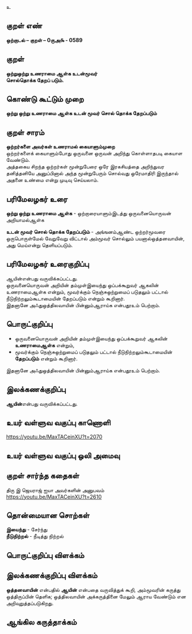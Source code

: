 உ

## குறள் எண் 

**ஒற்றாடல் – குறள் – 0ருஅ௯ - 0589**  

## குறள் 

**ஒற்றுஒற்று உணராமை ஆள்க உடன்மூவர்  
சொல்தொக்க தேறப் படும்.**  

## கொண்டு கூட்டும் முறை

**ஒற்று ஒற்று உணராமை ஆள்க உடன் மூவர் சொல் தொக்க தேறப்படும்**

## குறள் சாரம் 

**ஒற்றர்களை அவர்கள் உணராமல் கையாளும்முறை**  
ஒற்றர்களைக் கையாளும்போது ஒருவனை ஒருவன் அறிந்து கொள்ளாதபடி கையாள வேண்டும்.  
அத்தகைய சிறந்த ஒற்றர்கள் மூன்றுபேரை ஒரே இரகசியத்தை அறிந்துவர தனித்தனியே அனுப்பினால் அந்த மூன்றுபேரும் சொல்வது ஒரேமாதிரி இருந்தால் அதனை உண்மை என்று முடிவு செய்யலாம்.  

## பரிமேலழகர் உரை

**ஒற்று ஒற்று உணராமை ஆள்க** - ஒற்றாரையாளும்இடத்து ஒருவனையொருவன் அறியாமல்ஆள்க  

**உடன் மூவர் சொல் தொக்க தேறப்படும்** - அங்ஙனம்ஆண்ட ஒற்றர்மூவரை ஒருபொருள்மேல் வேறுவேறு விட்டால் அம்மூவர் சொல்லும் பயனால்ஒத்தனவாயின், அது மெய்என்று தெளியப்படும்.  

## பரிமேலழகர் உரைகுறிப்பு   

ஆயின்என்பது வருவிக்கப்பட்டது.  
ஒருவனையொருவன் அறியின் தம்முள்இயைந்து ஒப்பக்கூறுவர் ஆகலின் உணராமைஆள்க என்றும், மூவர்க்கும் நெஞ்சுஒற்றுமைப் படுதலும் பட்டால் நீடுநிற்றலும்கூடாமையின் தேறப்படும் என்றும் கூறினார்.  
இதனானே அஃதுஒத்திலவாயின் பின்னும்ஆராய்க என்பதூஉம் பெற்றாம்.   

## பொருட்குறிப்பு 

* ஒருவனையொருவன் அறியின் தம்முள்இயைந்து ஒப்பக்கூறுவர் ஆகலின் **உணராமைஆள்க** என்றும்,  
* மூவர்க்கும் நெஞ்சுஒற்றுமைப் படுதலும் பட்டால் நீடுநிற்றலும்கூடாமையின் **தேறப்படும்** என்றும் கூறினார்.    

இதனானே அஃதுஒத்திலவாயின் பின்னும்ஆராய்க என்பதூஉம் பெற்றாம்.     

## இலக்கணக்குறிப்பு  

**ஆயின்**என்பது வருவிக்கப்பட்டது.    

## உயர் வள்ளுவ வகுப்பு காணொளி

https://youtu.be/MaxTACeinXU?t=2070 

## உயர் வள்ளுவ வகுப்பு ஒலி அமைவு 

 
## குறள் சார்ந்த கதைகள் 

திரு இ ஜெயராஜ் ஐயா அவர்களின் அனுபவம்  
https://youtu.be/MaxTACeinXU?t=2610

## தொன்மையான சொற்கள்

**இயைந்து** - சேர்ந்து   
**நீடுநிற்றல்** - நீடித்து நிற்றல்   

## பொருட்குறிப்பு விளக்கம்


## இலக்கணக்குறிப்பு விளக்கம்

**ஒத்தனவாயின்** என்பதில் **ஆயின்** என்பதை வருவித்துக் கூறி, அம்மூவரின் கருத்து ஒத்திருப்பின் தெளிக; ஒத்திலவாயின் அக்கருத்தினை மேலும் ஆராய வேண்டும் என அறிவுறுத்தப்படுகிறது.

## ஆங்கில கருத்தாக்கம் 


